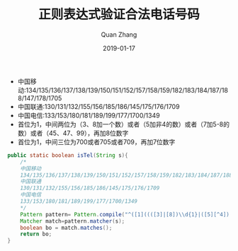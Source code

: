 ﻿---
layout: post
title: "正则表达式验证合法电话号码"
date: 2019-01-17
categories: Java
tags: Java
author: Quan Zhang
---


- 中国移动:134/135/136/137/138/139/150/151/152/157/158/159/182/183/184/187/188/147/178/1705
- 中国联通:130/131/132/155/156/185/186/145/175/176/1709
- 中国电信:133/153/180/181/189/199/177/1700/1349
- 首位为1，中间两位为（3、8加一个数）或者（5加非4的数）或者（7加5-8的数）或者（45、47、99），再加8位数字
- 首位为1，中间三位为700或者705或者709，再加7位数字
```java
public static boolean isTel(String s){
	/*
	中国移动
	134/135/136/137/138/139/150/151/152/157/158/159/182/183/184/187/188/147/178/1705
	中国联通
	130/131/132/155/156/185/186/145/175/176/1709
	中国电信
	133/153/180/181/189/199/177/1700/1349
	*/
	Pattern pattern= Pattern.compile("^([1]((([3]|[8])\\d{1}|([5][^4])|([7][5-8])|45|47|99)\\d{8}|(700|705|709)\\d{7}))?$");
	Matcher match=pattern.matcher(s);
	boolean bo = match.matches();
	return bo;
}
```
